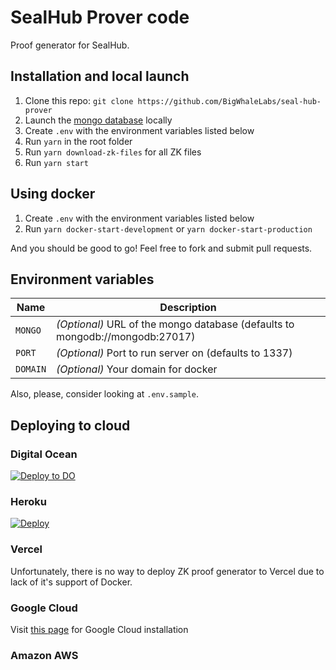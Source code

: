 # SealHub Prover code

Proof generator for SealHub.

## Installation and local launch

1. Clone this repo: `git clone https://github.com/BigWhaleLabs/seal-hub-prover`
2. Launch the [mongo database](https://www.mongodb.com/) locally
3. Create `.env` with the environment variables listed below
4. Run `yarn` in the root folder
5. Run `yarn download-zk-files` for all ZK files
6. Run `yarn start`

## Using docker

1. Create `.env` with the environment variables listed below
2. Run `yarn docker-start-development` or `yarn docker-start-production`

And you should be good to go! Feel free to fork and submit pull requests.

## Environment variables

| Name     | Description                                                                  |
| -------- | ---------------------------------------------------------------------------- |
| `MONGO`  | _(Optional)_ URL of the mongo database (defaults to mongodb://mongodb:27017) |
| `PORT`   | _(Optional)_ Port to run server on (defaults to 1337)                        |
| `DOMAIN` | _(Optional)_ Your domain for docker                                          |

Also, please, consider looking at `.env.sample`.

## Deploying to cloud
### Digital Ocean
[![Deploy to DO](https://www.deploytodo.com/do-btn-blue.svg)](https://cloud.digitalocean.com/apps/new?repo=https://github.com/BigWhaleLabs/seal-hub-prover/tree/main)
### Heroku
[![Deploy](https://www.herokucdn.com/deploy/button.svg)](https://heroku.com/deploy?template=https://github.com/BigWhaleLabs/seal-hub-prover/tree/main)
### Vercel
Unfortunately, there is no way to deploy ZK proof generator to Vercel due to lack of it's support of Docker.
### Google Cloud
Visit [this page](./GCPINSTALLATION.md) for Google Cloud installation 
### Amazon AWS
